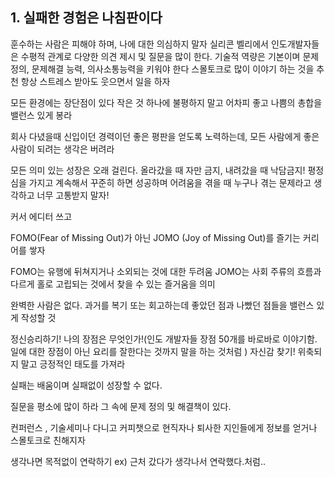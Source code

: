 <h2 id="1-실패한-경험은-나침판이다">1. 실패한 경험은 나침판이다</h2>
<p>훈수하는 사람은 피해야 하며, 나에 대한 의심하지 말자
실리콘 벨리에서 인도개발자들은 수평적 관계로 다양한 의견 제시 및 질문을 많이 한다. 
기술적 역량은 기본이며 문제정의, 문제해결 능력, 의사소통능력을 키워야 한다 
스몰토크로 많이 이야기 하는 것을 추천
항상 스트레스 받아도 웃으면서 일을 하자 </p>
<p>모든 환경에는 장단점이 있다 
작은 것 하나에 불평하지 말고 어차피 좋고 나쁨의 총합을 밸런스 있게 봉라 </p>
<p>회사 다녔을때 신입이던 경력이던 좋은 평판을 얻도록 노력하는데, 모든 사람에게 좋은 사람이 되려는 생각은 버려라 </p>
<p>모든 의미 있는 성장은 오래 걸린다. 
올라갔을 때 자만 금지, 내려갔을 때 낙담금지!
평정심을 가지고 계속해서 꾸준히 하면 성공하며 어려움을 겪을 때 누구나 겪는 문제라고 생각하고 너무 고통받지 말자!</p>
<p>커서 에디터 쓰고 </p>
<p>FOMO(Fear of Missing Out)가 아닌 JOMO
(Joy of Missing Out)를 즐기는 커리어를 쌓자</p>
<p>FOMO는 유행에 뒤쳐지거나 소외되는 것에 대한 두려움
JOMO는 사회 주류의 흐름과 다르게 홀로 고립되는 것에서 찾을 수 있는 즐거움을 의미</p>
<p>완벽한 사람은 없다. 과거를 복기 또는 회고하는데 좋았던 점과 나빴던 점들을 밸런스 있게 작성할 것</p>
<p>정신승리하기! 나의 장점은 무엇인가!(인도 개발자들 장점 50개를 바로바로 이야기함. 일에 대한 장점이 아닌 요리를 잘한다는 것까지 말을 하는 것처럼 )
자신감 찾기! 위축되지 말고 긍정적인 태도를 가져라</p>
<p>실패는 배움이며 실패없이 성장할 수 없다. </p>
<p>질문을 평소에 많이 하라 
그 속에 문제 정의 및 해결책이 있다. </p>
<p>컨퍼런스 , 기술세미나 다니고 커피챗으로 현직자나 퇴사한 지인들에게 정보를 얻거나 스몰토크로 친해지자 </p>
<p>생각나면 목적없이 연락하기 
ex) 근처 갔다가 생각나서 연락했다.처럼..</p>